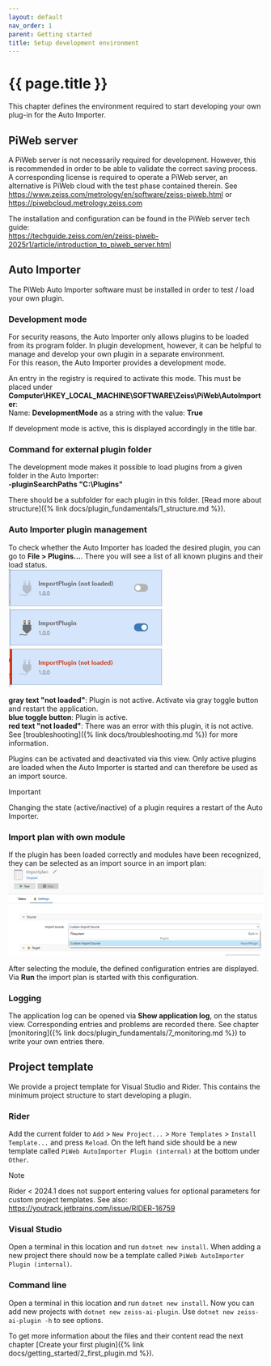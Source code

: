 ```yaml
---
layout: default
nav_order: 1
parent: Getting started
title: Setup development environment
---
```


# {{ page.title }}

<!---
Ziele:
- aufzeigen, was benötigt und wie eingerichtet wird, um ein Plugin entwickeln zu können
 
Inhalt:
- Nutzung von Visual Studio / Rider / VS Code erwähnen
- Installation und Einrichtung von PiWeb
    - PiWeb Lizenz als Voraussetzung (PiWeb Cloud als Alternative)
    - PiWeb Server muss laufen
- Einrichtung des Auto Importers
    - Importplan anlegen, Zieldatenbank definieren, Importquelle festlegen
    - Aktivierung des Developer Mode für Auto Importer beschreiben
    - Verwendung Kommandozeilenparameter für Plugin-Ordner erklären
- Template erwähnen, muss noch in GitHub bereitgestellt werden und auf Formats erweitert werden
--->

This chapter defines the environment required to start developing your own plug-in for the Auto Importer.

## PiWeb server
A PiWeb server is not necessarily required for development. However, this is recommended in order to be able to validate the correct saving process.
A corresponding license is required to operate a PiWeb server, an alternative is PiWeb cloud with the test phase contained therein. See https://www.zeiss.com/metrology/en/software/zeiss-piweb.html or https://piwebcloud.metrology.zeiss.com 

The installation and configuration can be found in the PiWeb server tech guide:\
https://techguide.zeiss.com/en/zeiss-piweb-2025r1/article/introduction_to_piweb_server.html

## Auto Importer
The PiWeb Auto Importer software must be installed in order to test / load your own plugin.

### Development mode
For security reasons, the Auto Importer only allows plugins to be loaded from its program folder. In plugin development, however, it can be helpful to manage and develop your own plugin in a separate environment.\
For this reason, the Auto Importer provides a development mode.

An entry in the registry is required to activate this mode. This must be placed under **Computer\HKEY_LOCAL_MACHINE\SOFTWARE\Zeiss\PiWeb\AutoImporter**:\
Name: **DevelopmentMode** as a string with the value: **True**

If development mode is active, this is displayed accordingly in the title bar.

### Command for external plugin folder
The development mode makes it possible to load plugins from a given folder in the Auto Importer:\
**-pluginSearchPaths "C:\Plugins"**

There should be a subfolder for each plugin in this folder. [Read more about structure]({% link docs/plugin_fundamentals/1_structure.md %}).

### Auto Importer plugin management
To check whether the Auto Importer has loaded the desired plugin, you can go to **File > Plugins...**. There you will see a list of all known plugins and their load status.\
![Auto Importer plugin management](../../assets/images/getting_started/1_plugin_states.png "Auto Importer plugin management")

**gray text "not loaded"**: Plugin is not active. Activate via gray toggle button and restart the application.\
**blue toggle button**: Plugin is active.\
**red text "not loaded"**: There was an error with this plugin, it is not active. See [troubleshooting]({% link docs/troubleshooting.md %}) for more information.

Plugins can be activated and deactivated via this view. Only active plugins are loaded when the Auto Importer is started and can therefore be used as an import source.

> [!IMPORTANT]
> Changing the state (active/inactive) of a plugin requires a restart of the Auto Importer.

### Import plan with own module
If the plugin has been loaded correctly and modules have been recognized, they can be selected as an import source in an import plan:\
![Auto Importer import source](../../assets/images/getting_started/1_import_source.png "Auto Importer import source")

After selecting the module, the defined configuration entries are displayed.\
Via **Run** the import plan is started with this configuration.

### Logging
The application log can be opened via **Show application log**, on the status view. Corresponding entries and problems are recorded there. See chapter [monitoring]({% link docs/plugin_fundamentals/7_monitoring.md %}) to write your own entries there.

## Project template
We provide a project template for Visual Studio and Rider. This contains the minimum project structure to start developing a plugin.

<!-- Nach GitHub verschieben & Link bereitstellen -->

### Rider
Add the current folder to `Add` > `New Project...` > `More Templates` > `Install Template...` and press `Reload`.
On the left hand side should be a new template called `PiWeb AutoImporter Plugin (internal)` at the bottom under `Other`.

> [!NOTE]
> Rider < 2024.1 does not support entering values for optional parameters for custom project templates.
See also: https://youtrack.jetbrains.com/issue/RIDER-16759

### Visual Studio
Open a terminal in this location and run `dotnet new install`.
When adding a new project there should now be a template called `PiWeb AutoImporter Plugin (internal)`.

### Command line
Open a terminal in this location and run `dotnet new install`.
Now you can add new projects with `dotnet new zeiss-ai-plugin`. Use `dotnet new zeiss-ai-plugin -h` to see options.

To get more information about the files and their content read the next chapter [Create your first plugin]({% link docs/getting_started/2_first_plugin.md %}).